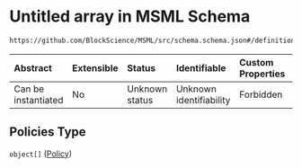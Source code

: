 # Untitled array in MSML Schema

```txt
https://github.com/BlockScience/MSML/src/schema.schema.json#/definitions/MSMLSpec/properties/Policies
```



| Abstract            | Extensible | Status         | Identifiable            | Custom Properties | Additional Properties | Access Restrictions | Defined In                                                                                    |
| :------------------ | :--------- | :------------- | :---------------------- | :---------------- | :-------------------- | :------------------ | :-------------------------------------------------------------------------------------------- |
| Can be instantiated | No         | Unknown status | Unknown identifiability | Forbidden         | Allowed               | none                | [schema.schema.json\*](../../out/math_spec_mapping/schema.schema.json "open original schema") |

## Policies Type

`object[]` ([Policy](schema-definitions-policy.md))
